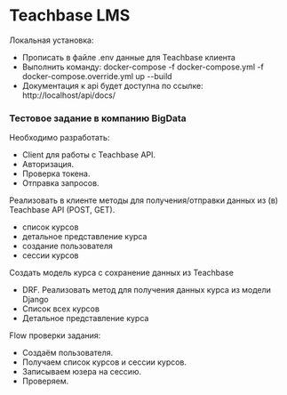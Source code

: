 # Teachbase LMS

Локальная установка:
- Прописать в файле .env данные для Teachbase клиента
- Выполнить команду: docker-compose -f docker-compose.yml -f docker-compose.override.yml up --build
- Документация к api будет доступна по ссылке: http://localhost/api/docs/


### Тестовое задание в компанию BigData

Необходимо разработать:
- Client для работы с Teachbase API. 
- Авторизация.
- Проверка токена.
- Отправка запросов.

Реализовать в клиенте методы для получения/отправки данных из (в) Teachbase API (POST, GET). 
- список курсов
- детальное представление курса
- создание пользователя
- сессии курсов

Создать модель курса с сохранение данных из Teachbase
- DRF. Реализовать метод для получения данных курса из модели Django
- Список всех курсов
- Детальное представление курса

Flow проверки задания:
- Создаём пользователя.
- Получаем список курсов и сессии курсов.
- Записываем юзера на сессию.
- Проверяем.
